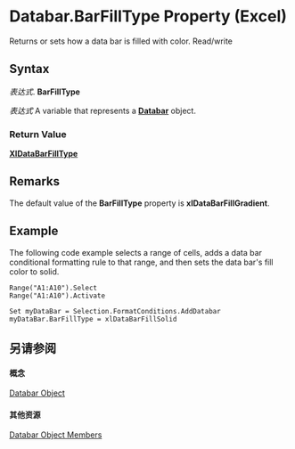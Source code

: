 
# Databar.BarFillType Property (Excel)

Returns or sets how a data bar is filled with color. Read/write


## Syntax

 _表达式_. **BarFillType**

 _表达式_ A variable that represents a **[Databar](2684e913-c278-e6be-ba9d-053b6ad58bae.md)** object.


### Return Value

 **[XlDataBarFillType](3019f5f1-6435-bdad-db93-c1bc4cb88d55.md)**


## Remarks

The default value of the  **BarFillType** property is **xlDataBarFillGradient**.


## Example

The following code example selects a range of cells, adds a data bar conditional formatting rule to that range, and then sets the data bar's fill color to solid.


```
Range("A1:A10").Select 
Range("A1:A10").Activate 
 
Set myDataBar = Selection.FormatConditions.AddDatabar 
myDataBar.BarFillType = xlDataBarFillSolid
```


## 另请参阅


#### 概念


[Databar Object](2684e913-c278-e6be-ba9d-053b6ad58bae.md)
#### 其他资源


[Databar Object Members](http://msdn.microsoft.com/library/137f7e88-bb61-48a3-d2cb-76a8282cd62e%28Office.15%29.aspx)